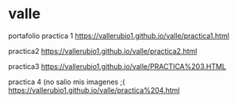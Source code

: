 # valle
portafolio
practica 1
https://vallerubio1.github.io/valle/practica1.html

practica2
https://vallerubio1.github.io/valle/practica2.html

practica3
https://vallerubio1.github.io/valle/PRACTICA%203.HTML

practica 4 (no salio mis imagenes ;(   
https://vallerubio1.github.io/valle/practica%204.html
